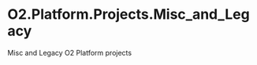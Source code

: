 O2.Platform.Projects.Misc_and_Legacy
====================================

Misc and Legacy O2 Platform projects
